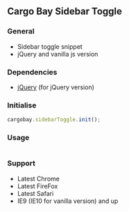 ## Cargo Bay Sidebar Toggle

### General
- Sidebar toggle snippet
- jQuery and vanilla js version

### Dependencies
- [jQuery](http://jquery.com/) (for jQuery version)

### Initialise
```javascript
cargobay.sidebarToggle.init();
```

### Usage


```html

```

### Support
- Latest Chrome
- Latest FireFox
- Latest Safari
- IE9 (IE10 for vanilla version) and up
